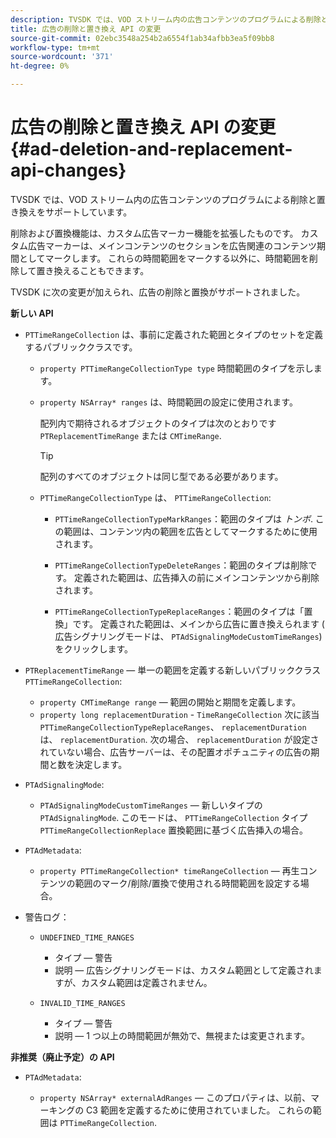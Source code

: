 ```yaml
---
description: TVSDK では、VOD ストリーム内の広告コンテンツのプログラムによる削除と置き換えをサポートしています。
title: 広告の削除と置き換え API の変更
source-git-commit: 02ebc3548a254b2a6554f1ab34afbb3ea5f09bb8
workflow-type: tm+mt
source-wordcount: '371'
ht-degree: 0%

---
```


# 広告の削除と置き換え API の変更 {#ad-deletion-and-replacement-api-changes}

TVSDK では、VOD ストリーム内の広告コンテンツのプログラムによる削除と置き換えをサポートしています。

削除および置換機能は、カスタム広告マーカー機能を拡張したものです。 カスタム広告マーカーは、メインコンテンツのセクションを広告関連のコンテンツ期間としてマークします。 これらの時間範囲をマークする以外に、時間範囲を削除して置き換えることもできます。

<!--<a id="section_7A90BFE99F1A4D908D6DDB0B49FA1199"></a>-->

TVSDK に次の変更が加えられ、広告の削除と置換がサポートされました。

**新しい API**

* `PTTimeRangeCollection` は、事前に定義された範囲とタイプのセットを定義するパブリッククラスです。

   * `property PTTimeRangeCollectionType type` 時間範囲のタイプを示します。
   * `property NSArray* ranges` は、時間範囲の設定に使用されます。

     配列内で期待されるオブジェクトのタイプは次のとおりです `PTReplacementTimeRange` または `CMTimeRange`.

     >[!TIP]
     >
     >配列のすべてのオブジェクトは同じ型である必要があります。

   * `PTTimeRangeCollectionType` は、 `PTTimeRangeCollection`:

      * `PTTimeRangeCollectionTypeMarkRanges`：範囲のタイプは *トンボ*. この範囲は、コンテンツ内の範囲を広告としてマークするために使用されます。

      * `PTTimeRangeCollectionTypeDeleteRanges`：範囲のタイプは削除です。 定義された範囲は、広告挿入の前にメインコンテンツから削除されます。
      * `PTTimeRangeCollectionTypeReplaceRanges`：範囲のタイプは「置換」です。 定義された範囲は、メインから広告に置き換えられます ( 広告シグナリングモードは、 `PTAdSignalingModeCustomTimeRanges`) をクリックします。

* `PTReplacementTimeRange`  — 単一の範囲を定義する新しいパブリッククラス `PTTimeRangeCollection`:

   * `property CMTimeRange range`  — 範囲の開始と期間を定義します。
   * `property long replacementDuration` - `TimeRangeCollection` 次に該当 `PTTimeRangeCollectionTypeReplaceRanges`、 `replacementDuration` は、 `replacementDuration`. 次の場合、 `replacementDuration` が設定されていない場合、広告サーバーは、その配置オポチュニティの広告の期間と数を決定します。

* `PTAdSignalingMode`:

   * `PTAdSignalingModeCustomTimeRanges`  — 新しいタイプの `PTAdSignalingMode`. このモードは、 `PTTimeRangeCollection` タイプ `PTTimeRangeCollectionReplace` 置換範囲に基づく広告挿入の場合。

* `PTAdMetadata`:

   * `property PTTimeRangeCollection* timeRangeCollection`  — 再生コンテンツの範囲のマーク/削除/置換で使用される時間範囲を設定する場合。

* 警告ログ：

   * `UNDEFINED_TIME_RANGES`

      * タイプ — 警告
      * 説明 — 広告シグナリングモードは、カスタム範囲として定義されますが、カスタム範囲は定義されません。

   * `INVALID_TIME_RANGES`

      * タイプ — 警告
      * 説明 — 1 つ以上の時間範囲が無効で、無視または変更されます。

**非推奨（廃止予定）の API**

* `PTAdMetadata`:

   * `property NSArray* externalAdRanges`  — このプロパティは、以前、マーキングの C3 範囲を定義するために使用されていました。 これらの範囲は `PTTimeRangeCollection`.
